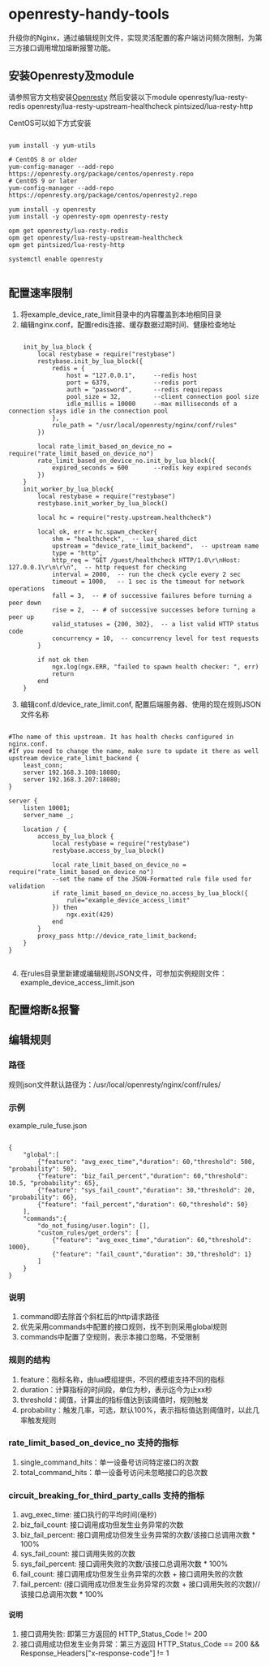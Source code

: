 # openresty-handy-tools
升级你的Nginx，通过编辑规则文件，实现灵活配置的客户端访问频次限制，为第三方接口调用增加熔断报警功能。

## 安装Openresty及module
请参照官方文档安装[Openresty](https://openresty.org/cn/linux-packages.html) 
然后安装以下module 
openresty/lua-resty-redis 
openresty/lua-resty-upstream-healthcheck 
pintsized/lua-resty-http 

CentOS可以如下方式安装 
<pre lang="no-highlight"><code>
yum install -y yum-utils

# CentOS 8 or older
yum-config-manager --add-repo https://openresty.org/package/centos/openresty.repo
# CentOS 9 or later
yum-config-manager --add-repo https://openresty.org/package/centos/openresty2.repo

yum install -y openresty
yum install -y openresty-opm openresty-resty

opm get openresty/lua-resty-redis
opm get openresty/lua-resty-upstream-healthcheck
opm get pintsized/lua-resty-http

systemctl enable openresty

</code></pre>

## 配置速率限制
1. 将example_device_rate_limit目录中的内容覆盖到本地相同目录
2. 编辑nginx.conf，配置redis连接、缓存数据过期时间、健康检查地址
<pre lang="no-highlight"><code>
    init_by_lua_block {
        local restybase = require("restybase")
        restybase.init_by_lua_block({
            redis = {
                host = "127.0.0.1",     --redis host
                port = 6379,            --redis port
                auth = "password",      --redis requirepass
                pool_size = 32,         --client connection pool size
                idle_millis = 10000     --max milliseconds of a connection stays idle in the connection pool
            }, 
            rule_path = "/usr/local/openresty/nginx/conf/rules"
        })
        
        local rate_limit_based_on_device_no = require("rate_limit_based_on_device_no")
        rate_limit_based_on_device_no.init_by_lua_block({
            expired_seconds = 600       --redis key expired seconds
        })
    }
    init_worker_by_lua_block{
        local restybase = require("restybase")
        restybase.init_worker_by_lua_block()
        
        local hc = require("resty.upstream.healthcheck")
        
        local ok, err = hc.spawn_checker{
            shm = "healthcheck",  -- lua_shared_dict
            upstream = "device_rate_limit_backend",  -- upstream name
            type = "http",
            http_req = "GET /guest/healthcheck HTTP/1.0\r\nHost: 127.0.0.1\r\n\r\n",  -- http request for checking
            interval = 2000,  -- run the check cycle every 2 sec
            timeout = 1000,   -- 1 sec is the timeout for network operations
            fall = 3,  -- # of successive failures before turning a peer down
            rise = 2,  -- # of successive successes before turning a peer up
            valid_statuses = {200, 302},  -- a list valid HTTP status code
            concurrency = 10,  -- concurrency level for test requests
        }

        if not ok then
            ngx.log(ngx.ERR, "failed to spawn health checker: ", err)
            return
        end
    }	   
</code></pre>
3. 编辑conf.d/device_rate_limit.conf, 配置后端服务器、使用的现在规则JSON文件名称
<pre lang="no-highlight"><code>	   
#The name of this upstream. It has health checks configured in nginx.conf. 
#If you need to change the name, make sure to update it there as well
upstream device_rate_limit_backend {
    least_conn;
    server 192.168.3.108:18080;
    server 192.168.3.207:18080;
}

server {
    listen 10001;
    server_name _;

    location / {
        access_by_lua_block {
            local restybase = require("restybase")
            restybase.access_by_lua_block()
            
            local rate_limit_based_on_device_no = require("rate_limit_based_on_device_no")
            --set the name of the JSON-Formatted rule file used for validation
            if rate_limit_based_on_device_no.access_by_lua_block({
                rule="example_device_access_limit"
            }) then
                ngx.exit(429)  
            end
        }
        proxy_pass http://device_rate_limit_backend;
    }
} 
   </code></pre>
4. 在rules目录里新建或编辑规则JSON文件，可参加实例规则文件：example_device_access_limit.json

## 配置熔断&报警


## 编辑规则
### 路径
规则json文件默认路径为：/usr/local/openresty/nginx/conf/rules/

### 示例
example_rule_fuse.json
<pre lang="no-highlight"><code>
{
	"global":[
		{"feature": "avg_exec_time","duration": 60,"threshold": 500, "probability": 50},
		{"feature": "biz_fail_percent","duration": 60,"threshold": 10.5, "probability": 65},
		{"feature": "sys_fail_count","duration": 30,"threshold": 20, "probability": 66},
		{"feature": "fail_percent","duration": 60,"threshold": 50}
	],
	"commands":{
		"do_not_fusing/user.login": [],
		"custom_rules/get_orders": [
			{"feature": "avg_exec_time","duration": 60,"threshold": 1000},
			{"feature": "fail_count","duration": 30,"threshold": 1}
		]
	}
}
</code></pre>

### 说明
1. command即去除首个斜杠后的http请求路径
2. 优先采用commands中配置的接口规则，找不到则采用global规则
3. commands中配置了空规则，表示本接口忽略，不受限制

### 规则的结构
1. feature：指标名称，由lua模组提供，不同的模组支持不同的指标
2. duration：计算指标的时间段，单位为秒，表示迄今为止xx秒
3. threshold：阈值，计算出的指标值达到该阈值时，规则触发
4. probability：触发几率，可选，默认100%，表示指标值达到阈值时，以此几率触发规则

### rate_limit_based_on_device_no 支持的指标
1. single_command_hits：单一设备号访问特定接口的次数
2. total_command_hits：单一设备号访问未忽略接口的总次数

### circuit_breaking_for_third_party_calls 支持的指标
1. avg_exec_time: 接口执行的平均时间(毫秒)
2. biz_fail_count: 接口调用成功但发生业务异常的次数
3. biz_fail_percent: 接口调用成功但发生业务异常的次数/该接口总调用次数 * 100%
4. sys_fail_count: 接口调用失败的次数
5. sys_fail_percent: 接口调用失败的次数/该接口总调用次数 * 100%
6. fail_count: 接口调用成功但发生业务异常的次数 + 接口调用失败的次数
7. fail_percent: (接口调用成功但发生业务异常的次数 + 接口调用失败的次数)//该接口总调用次数 * 100%

#### 说明
1. 接口调用失败: 即第三方返回的 HTTP_Status_Code != 200
2. 接口调用成功但发生业务异常：第三方返回 HTTP_Status_Code == 200 && Response_Headers["x-response-code"] != 1
   

